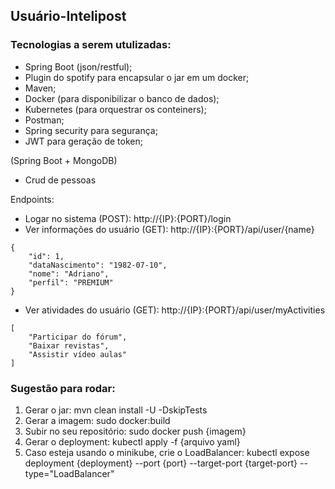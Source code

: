 ## Usuário-Intelipost

### Tecnologias a serem utulizadas:
* Spring Boot (json/restful);
* Plugin do spotify para encapsular o jar em um docker;
* Maven;
* Docker (para disponibilizar o banco de dados);
* Kubernetes (para orquestrar os conteiners);
* Postman;
* Spring security para segurança;
* JWT para geração de token;

(Spring Boot + MongoDB)
- Crud de pessoas

Endpoints:
- Logar no sistema (POST): http://{IP}:{PORT}/login
- Ver informações do usuário (GET): http://{IP}:{PORT}/api/user/{name}
```
{
    "id": 1,
    "dataNascimento": "1982-07-10",
    "nome": "Adriano",
    "perfil": "PREMIUM"
}
```
- Ver atividades do usuário (GET): http://{IP}:{PORT}/api/user/myActivities
```
[
    "Participar do fórum",
    "Baixar revistas",
    "Assistir vídeo aulas"
]
```

### Sugestão para rodar: 

1. Gerar o jar: mvn clean install -U -DskipTests
2. Gerar a imagem: sudo docker:build 
3. Subir no seu repositório: sudo docker push {imagem}
4. Gerar o deployment: kubectl apply -f {arquivo yaml}
5. Caso esteja usando o minikube, crie o LoadBalancer: kubectl expose deployment {deployment} --port {port} --target-port {target-port} --type="LoadBalancer"
